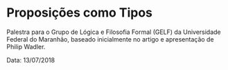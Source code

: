 # Proposições como Tipos

Palestra para o Grupo de Lógica e Filosofia Formal (GELF) da Universidade Federal do Maranhão, baseado inicialmente no artigo e apresentação de Philip Wadler.

Data: 13/07/2018
